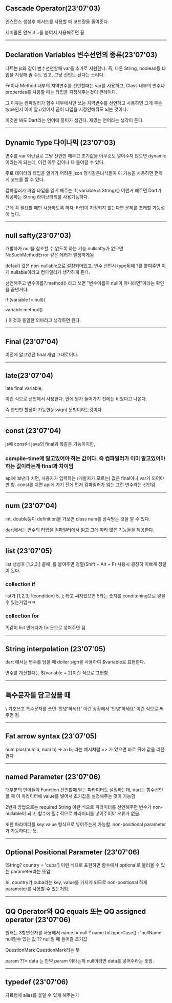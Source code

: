 ## Cascade Operator(23'07'03)
인스턴스 생성후 메서드를 사용할 때 코드량을 줄여준다.

세미콜론 안쓰고 ..을 붙여서 사용해주면 끝


---------------------------------------------------------------------------------------
## Declaration Variables 변수선언의 종류(23'07'03)
다트는 js와 같이 변수선언할때 var를 추가로 지원한다. 즉, 다른 String, boolean등 타입을 지정해 줄 수도 있고, 그냥 선언도 된다는 소리다.

Fn이나 Method 내부의 지역변수를 선언할때는 var를 사용하고, Class 내부의 변수나 properties를 사용할 때는 타입을 지정해주는것이 관례이다.

그 이유는 컴파일러가 함수 내부에서만 쓰는 지역변수를 선언하고 사용하면 그게 무슨 type인지 이미 알고있어서 굳이 타입을 지정안해줘도 되는 것이다.

이것만 봐도 Dart라는 언어에 흥미가 생긴다. 재밌는 언어라는 생각이 든다.

---------------------------------------------------------------------------------------
## Dynamic Type 다이나믹 (23'07'03)
변수를 var 이런걸로 그냥 선언만 해주고 초기값을 아무것도 넣어주지 않으면 dynamic이라는게 되는데, 이건 아무 값이나 다 들어갈 수 있다.

주로 데이터의 타입을 알기가 어려운 json 형식같은녀석들이 이 기능을 사용하면 편하게 코드를 짤 수 있다.

컴파일러가 파일 타입을 읽게 해주는 if( variable is String){} 이런거 해주면 Dart가 제공하는 String 라이브러리를 사용가능하다.

근데 꼭 필요할 때만 사용하도록 하자. 타입이 지정되지 않는다면 문제를 초래할 가능성이 높다.

---------------------------------------------------------------------------------------
## null safty(23'07'03)
개발자가 null을 참조할 수 없도록 하는 기능
nullsafty가 없으면 NoSuchMethodError 같은 에러가 발생하게됨

default 값은 non-nullable으로 설정되어있고, 변수 선언시 type뒤에 ?를 붙여주면 이게 nullable이라고 컴파일러가 생각하게 된다.

선언해주고 변수이름?.method() 라고 쓰면 "변수이름이 null이 아니라면"이라는 확인을 끝낸거다.

if (variable != null){

  variable.method() 
  
} 이것과 동일한 의마라고 생각하면 된다.

---------------------------------------------------------------------------------------
## Final (23'07'04)
이전에 알고있던 final 개념 그대로이다.

---------------------------------------------------------------------------------------
## late(23'07'04)
late final variable;

이런 식으로 선언해서 사용한다. 안에 뭔가 들어가기 전에는 비었다고 나온다.

즉 한번만 할당이 가능한(assign) 문법이라는것이다.

---------------------------------------------------------------------------------------
## const (23'07'04)
js에 const나 java의 final과 똑같은 기능이지만, 
### compile-time에 알고있어야 하는 값이다. 즉 컴파일러가 이미 알고있어야 하는 값이라는게 final과 차이임
api에 보낸다 치면, 사용자가 입력하는 (개발자가 모르는) 값은 final이나 var가 되어야만 함. const를 치면 api에 가기 전에 먼저 컴파일러가 읽는 그런 변수라는 선언임

---------------------------------------------------------------------------------------
## num (23'07'04)
int, double등이 definition을 가보면 class num를 상속받는 것을 알 수 있다. 

dart에서는 변수의 타입을 컴파일러에서 읽고 그에 따라 많은 기능들을 제공한다.

---------------------------------------------------------------------------------------
## list (23'07'05)
list 생성후 [1,2,3,] 끝에 ,를 붙여주면 정렬(Shift + Alt + F) 사용시 굉장히 이쁘게 정렬이 된다.
### collection if
list가 [1,2,3,if(condition) 5, ]; 라고 써져있으면 5라는 숫자를 conditoning으로 넣을 수 있는거임ㅋㅋ

### collection for
똑같이 list 안에다가 for문으로 넣어주면 됨
 
---------------------------------------------------------------------------------------
## String interpolation (23'07'05)
dart 에서는 변수를 담을 때 doller sign을 사용하여 $variable로 표현한다. 

변수를 계산할때는 ${variable + 2}이런 식으로 표현함

---------------------------------------------------------------------------------------
## 특수문자를 담고싶을 때 
\ 기호쓰고 특수문자를 쓰면 '안녕'하세요' 이런 상황에서 '안녕\'하세요' 이런 식으로 써주면 됨

---------------------------------------------------------------------------------------
## Fat arrow syntax (23'07'05)
num plus(num a, num b) => a+b; 라는 예시처럼 => 가 있으면 바로 뒤에 값을 리턴한다

---------------------------------------------------------------------------------------
## named Parameter (23'07'06)
대부분의 언어들이 Function 선언할때 받는 파라미터도 설정하는데, dart는 함수선언할 때 이 파라미터에 value를 넣어서 초기값을 설정해주는 것이 가능함

2번째 방법으로는 required String 이런 식으로 파라미터를 선언해주면 변수가 non-nullable이 되고, 함수에 필수적으로 파라미터를 넣어주어야 오류가 없음.

또한 파라미터를 key:value 형식으로 넣어주는게 가능함. non-positional parameter 가 가능하다는 뜻.

---------------------------------------------------------------------------------------
## Optional Positional Parameter (23'07'06)
[String? country = 'cuba'] 이런 식으로 표현하면 함수에서 optional로 불러올 수 있는 parameter라는 뜻임.

또, country가 cuba라는 key, value를 가지게 되므로 non-positional 하게 parameter를 사용할 수 있는거임.

---------------------------------------------------------------------------------------
## QQ Operator와 QQ equals 또는 QQ assigned operator (23'07'06)
원래는 3항연산자를 사용해서 name != null ? name.toUpperCase() : 'nullName'
null일수 있는 값 ?? null일 때 들어갈 초기값

QuestionMark QuestionMark라는 뜻


param ??= data 는 만약 param 이라는게 null이라면 data를 넣어주라는 뜻임.

---------------------------------------------------------------------------------------
## typedef (23'07'06)
자료형에 alias를 붙일 수 있게 해주는거
